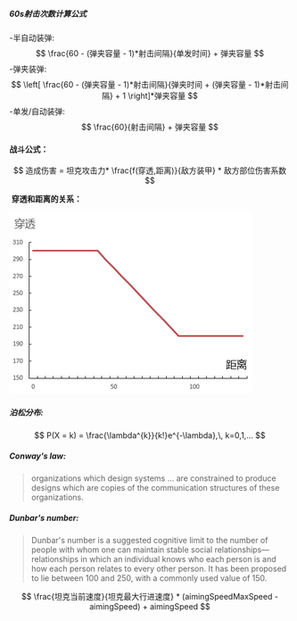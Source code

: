 
##### 60s射击次数计算公式

-半自动装弹:
$$
\frac{60 - (弹夹容量 - 1)*射击间隔}{单发时间} + 弹夹容量
$$
-弹夹装弹:
$$
\left[ \frac{60 - (弹夹容量 - 1)*射击间隔}{弹夹时间 + (弹夹容量 - 1)*射击间隔} + 1  \right]*弹夹容量
$$
-单发/自动装弹:
$$
\frac{60}{射击间隔} + 弹夹容量
$$

#### 战斗公式：

$$
造成伤害 = 坦克攻击力* \frac{f(穿透,距离)}{敌方装甲} * 敌方部位伤害系数
$$

​									**穿透和距离的关系：**

![1562670738076](Miscellane.assets/1562670738076.png)

##### 泊松分布:

$$
P(X = k) = \frac{\lambda^{k}}{k!}e^{-\lambda},\, k=0,1,...
$$



##### Conway's law:

> organizations which design systems ... are constrained to produce designs which are copies of the communication structures of these organizations.



##### Dunbar's number:

> Dunbar's number is a suggested cognitive limit to the number of people with whom one can maintain stable social relationships—relationships in which an individual knows who each person is and how each person relates to every other person. It has been proposed to lie between 100 and 250, with a commonly used value of 150.



$$
\frac{坦克当前速度}{坦克最大行进速度} * (aimingSpeedMaxSpeed - aimingSpeed) + aimingSpeed
$$

